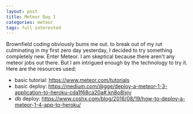 ```yaml
---
layout: post
title: Meteor Day 1
categories: meteor
tags: full interested
---
```


Brownfield coding obviously bums me out. to break out of my rut culminating in my first zero day yesterday, I decided to try something completely new. Enter Meteor. I am skeptical because there aren't any meteor jobs out there. But I am intrigued enough by the technology to try it. Here are the resources used:

- basic tutorial: <https://www.meteor.com/tutorials>
- basic deploy: <https://medium.com/@gge/deploy-a-meteor-1-3-application-to-heroku-cda1f68ca20a#.kn8o8lxjv>
- db deploy: <https://www.coshx.com/blog/2016/08/19/how-to-deploy-a-meteor-1-4-app-to-heroku/>
